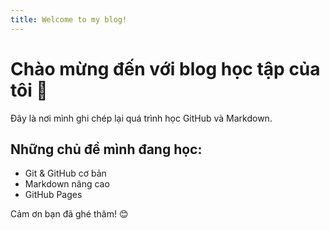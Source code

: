 ```yaml
---
title: Welcome to my blog!
---
```

# Chào mừng đến với blog học tập của tôi 📝

Đây là nơi mình ghi chép lại quá trình học GitHub và Markdown.

## Những chủ đề mình đang học:
- Git & GitHub cơ bản
- Markdown nâng cao
- GitHub Pages

Cảm ơn bạn đã ghé thăm! 😊
